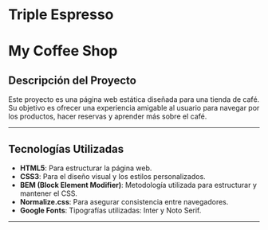 # Triple Espresso

# My Coffee Shop

## Descripción del Proyecto

Este proyecto es una página web estática diseñada para una tienda de café. Su objetivo es ofrecer una experiencia amigable al usuario para navegar por los productos, hacer reservas y aprender más sobre el café.

---

## Tecnologías Utilizadas

- **HTML5**: Para estructurar la página web.
- **CSS3**: Para el diseño visual y los estilos personalizados.
- **BEM (Block Element Modifier)**: Metodología utilizada para estructurar y mantener el CSS.
- **Normalize.css**: Para asegurar consistencia entre navegadores.
- **Google Fonts**: Tipografías utilizadas: Inter y Noto Serif.

---
